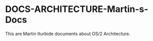 DOCS-ARCHITECTURE-Martin-s-Docs
===============================

This are Martin Iturbide documents about OS/2 Architecture. 
